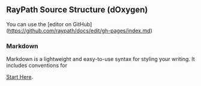 ## RayPath Source Structure (dOxygen)

You can use the [editor on GitHub]
(https://github.com/raypath/docs/edit/gh-pages/index.md) 

### Markdown
Markdown is a lightweight and easy-to-use syntax for styling your writing. It includes conventions for

[Start Here](html/index.html).


